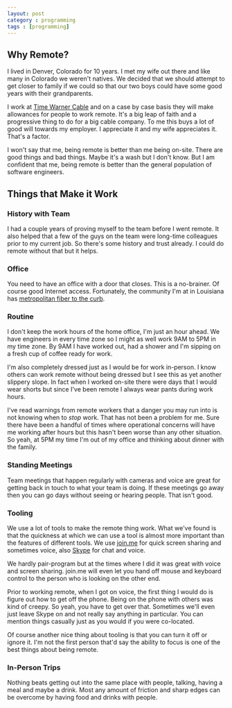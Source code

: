 ```yaml
---
layout: post
category : programming
tags : [programming]
---
```


## Why Remote? 

I lived in Denver, Colorado for 10 years.  I met my wife out there and like many
in Colorado we weren't natives.  We decided that we should attempt to get closer 
to family if we could so that our two boys could have some good years with their
grandparents.

I work at [Time Warner Cable](http://www.timewarnercable.com/) and on a case by 
case basis they will make allowances for people to work remote.  It's a big leap 
of faith and a progressive thing to do for a big cable company.  To me this buys
a lot of good will towards my employer.  I appreciate it and my wife appreciates
it.  That's a factor.

I won't say that me, being remote is better than me being on-site.  There are
good things and bad things.  Maybe it's a wash but I don't know.  But I am 
confident that me, being remote is better than the general population of software
engineers. 

## Things that Make it Work

### History with Team  

I had a couple years of proving myself to the team before I went remote.  It 
also helped that a few of the guys on the team were long-time colleagues prior
to my current job.  So there's some history and trust already.  I could do 
remote without that but it helps.

### Office 

You need to have an office with a door that closes.  This is a no-brainer.
Of course good Internet access.  Fortunately, the community I'm at in Louisiana 
has [metropolitan fiber to the curb](http://www.lusfiber.com/).

### Routine

I don't keep the work hours of the home office, I'm just an hour ahead.  We 
have engineers in every time zone so I might as well work 9AM to 5PM 
in my time zone.  By 9AM I have worked out, had a shower and I'm sipping 
on a fresh cup of coffee ready for work.

I'm also completely dressed just as I would be for work in-person.  I know 
others can work remote without being dressed but I see this as yet another
slippery slope.  In fact when I worked on-site there were days that I would
wear shorts but since I've been remote I always wear pants during work hours.  

I've read warnings from remote workers that a danger you may run into is not 
knowing when to _stop_ work.  That has not been a problem for me.  Sure there have 
been a handful of times where operational concerns will have me working after
hours but this hasn't been worse than any other situation.  So yeah, at 5PM my
time I'm out of my office and thinking about dinner with the family.

### Standing Meetings

Team meetings that happen regularly with cameras and voice are great for 
getting back in touch to what your team is doing.  If these meetings go 
away then you can go days without seeing or hearing people.  That isn't 
good.

### Tooling

We use a lot of tools to make the remote thing work.  What we've found is that
the quickness at which we can use a tool is almost more important than the
features of different tools.  We use [join.me](https://join.me/) for quick 
screen sharing and sometimes voice, also [Skype](http://skype.com/) for chat 
and voice.

We hardly pair-program but at the times where I did it was great with voice
and screen sharing.  join.me will even let you hand off mouse and keyboard
control to the person who is looking on the other end.

Prior to working remote, when I got on voice, the first thing I would
do is figure out how to get off the phone.  Being on the phone with others
was kind of creepy.  So yeah, you have to get over that.  Sometimes we'll 
even just leave Skype on and not really say anything in particular.  You 
can mention things casually just as you would if you were co-located.

Of course another nice thing about tooling is that you can turn it off or
ignore it.  I'm not the first person that'd say the ability to focus is one
of the best things about being remote.

### In-Person Trips
Nothing beats getting out into the same place with people, talking, having a 
meal and maybe a drink.  Most any amount of friction and sharp edges can be
overcome by having food and drinks with people. 
